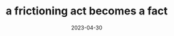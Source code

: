 ---
title: "a frictioning act becomes a fact"
layout: fragment
date: 2023-04-30
tags:
  - frictioning
  - fragment
---